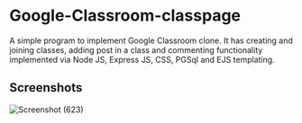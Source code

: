 # Google-Classroom-classpage

A simple program to implement Google Classroom clone. 
It has creating and joining classes, adding post in a class and commenting functionality implemented via Node JS, Express JS, CSS, PGSql and EJS templating. 

## Screenshots
![Screenshot (623)](https://user-images.githubusercontent.com/53109815/193485687-02920f0e-aeca-482d-9426-b29c3a8c1812.png)
